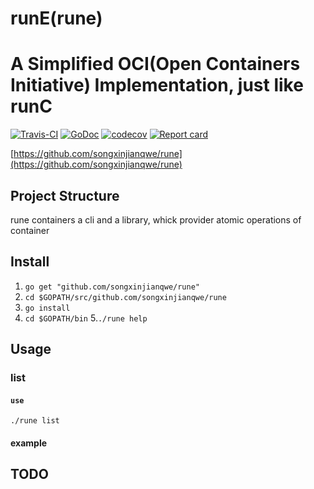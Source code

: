 # runE(rune)

# A Simplified OCI(Open Containers Initiative) Implementation, just like runC
[![Travis-CI](https://travis-ci.org/songxinjianqwe/rune.svg)](https://travis-ci.org/songxinjianqwe/rune)
[![GoDoc](https://godoc.org/github.com/songxinjianqwe/rune?status.svg)](http://godoc.org/github.com/songxinjianqwe/rune)
[![codecov](https://codecov.io/github/songxinjianqwe/rune/coverage.svg)](https://codecov.io/gh/songxinjianqwe/rune)
[![Report card](https://goreportcard.com/badge/github.com/songxinjianqwe/rune)](https://goreportcard.com/report/github.com/songxinjianqwe/rune)

[https://github.com/songxinjianqwe/rune](https://github.com/songxinjianqwe/rune)

## Project Structure
rune containers a cli and a library, whick provider atomic operations of container

## Install
1. `go get "github.com/songxinjianqwe/rune"`
2. `cd $GOPATH/src/github.com/songxinjianqwe/rune`
3. `go install`
4. `cd $GOPATH/bin`
5.`./rune help`

## Usage

### list
#### `use`
`./rune list`
#### example

## TODO


